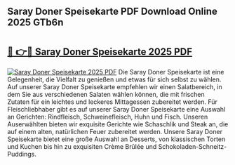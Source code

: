 ## Saray Doner Speisekarte PDF Download Online 2025 GTb6n

# <h2><a href="http://gc8vos.nevu.top/?p=Saray+Doner+Speisekarte">🔗 👉🔴 Saray Doner Speisekarte 2025 PDF</a></h2>

[![Saray Doner Speisekarte 2025 PDF](https://i.imgur.com/dBaPXMq.png)](http://gc8vos.nevu.top/?p=Saray+Doner+Speisekarte)
Die Saray Doner Speisekarte ist eine Gelegenheit, die Vielfalt zu genießen und etwas für sich selbst zu wählen. Auf unserer Saray Doner Speisekarte empfehlen wir einen Salatbereich, in dem Sie aus verschiedenen Salaten wählen können, die mit frischen Zutaten für ein leichtes und leckeres Mittagessen zubereitet werden. Für Fleischliebhaber gibt es auf unserer Saray Doner Speisekarte eine Auswahl an Gerichten: Rindfleisch, Schweinefleisch, Huhn und Fisch. Unseren Auserwählten bieten wir exquisite Gerichte wie Schaschlik und Steak an, die auf einem alten, natürlichen Feuer zubereitet werden. Unsere Saray Doner Speisekarte bietet eine große Auswahl an Desserts, von klassischen Torten und Kuchen bis hin zu exquisiten Crème Brûlée und Schokoladen-Schneitz-Puddings.
